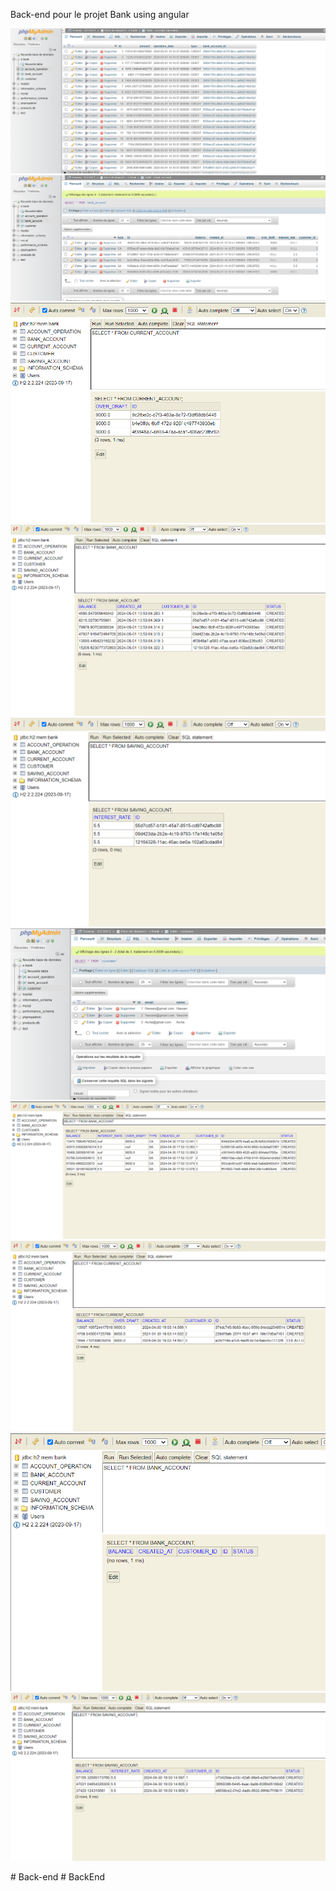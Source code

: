 Back-end pour le projet Bank using angular


<img src="images/Acc_OpTableMysql.png" alt="">
<img src="images/Bank_AccTableMysql.png" alt="">
<img src="images/CCJoined.png" alt="">
<img src="images/CCJoined2.png" alt="">
<img src="images/CCJoined3.png" alt="">
<img src="images/CustomerTableMysql.png" alt="">
<img src="images/ProblSingleTable.png" alt="">
<img src="images/TableCC.png" alt="">
<img src="images/TableParClass4.png" alt="">
<img src="images/TableSA.png" alt="">

#   B a c k - e n d 
 
 #   B a c k E n d 
 
 